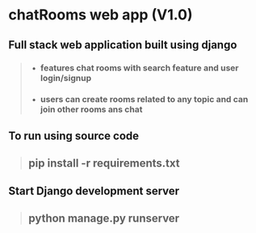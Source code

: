 # chatRooms web app (V1.0)
## Full stack web application built using django  
> * ### features chat rooms with  search feature and user login/signup   
> * ### users can create rooms related to any topic and can join other rooms ans chat  
## To run using source code  
> ## pip install -r requirements.txt   
## Start Django development server
> ## python manage.py runserver  

